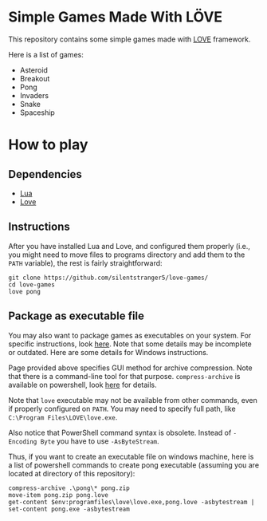 # Simple Games Made With LÖVE

This repository contains some simple games made with [LOVE](https://love2d.org/) framework.

Here is a list of games:

- Asteroid
- Breakout
- Pong
- Invaders
- Snake
- Spaceship

# How to play

## Dependencies

- [Lua](https://www.lua.org/)
- [Love](https://love2d.org/)

## Instructions

After you have installed Lua and Love, and configured them properly (i.e., you might need to move files to 
programs directory and add them to the `PATH` variable), the rest is fairly straightforward:

```
git clone https://github.com/silentstranger5/love-games/
cd love-games
love pong
```

## Package as executable file

You may also want to package games as executables on your system. For specific instructions, look 
[here](https://love2d.org/wiki/Game_Distribution). Note that some details may be incomplete or outdated. 
Here are some details for Windows instructions.

Page provided above specifies GUI method for archive compression. Note that there is a command-line tool 
for that purpose. `compress-archive` is available on powershell, 
look [here](https://learn.microsoft.com/en-us/powershell/module/microsoft.powershell.archive/compress-archive?view=powershell-7.4) 
for details.

Note that `love` executable may not be available from other commands, even if properly configured on `PATH`. 
You may need to specify full path, like `C:\Program Files\LOVE\love.exe`.

Also notice that PowerShell command syntax is obsolete. Instead of `-Encoding Byte` you have to use 
`-AsByteStream`.

Thus, if you want to create an executable file on windows machine, here is a list of powershell commands 
to create pong executable (assuming you are located at directory of this repository):

```
compress-archive .\pong\* pong.zip
move-item pong.zip pong.love
get-content $env:programfiles\love\love.exe,pong.love -asbytestream | set-content pong.exe -asbytestream
```
